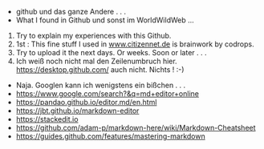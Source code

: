 - github und das ganze Andere . . .
- What I found in Github und sonst im WorldWildWeb ...
1. Try to explain my experiences with this Github.
2. 1st : This fine stuff I used in www.citizennet.de is brainwork by codrops.
3. Try to upload it the next days. Or weeks. Soon or later . . .
4. Ich weiß noch nicht mal den Zeilenumbruch hier. https://desktop.github.com/ auch nicht. Nichts ! :-)
- Naja. Googlen kann ich wenigstens ein bißchen . . .
- https://www.google.com/search?&q=md+editor+online
- https://pandao.github.io/editor.md/en.html
- https://jbt.github.io/markdown-editor
- https://stackedit.io
- https://github.com/adam-p/markdown-here/wiki/Markdown-Cheatsheet
- https://guides.github.com/features/mastering-markdown
